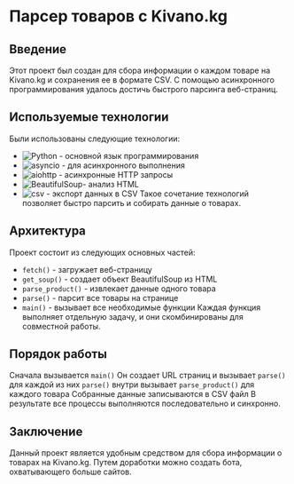 # Парсер товаров с Kivano.kg

## Введение

Этот проект был создан для сбора информации о каждом товаре на Kivano.kg и сохранения ее в формате CSV. С помощью асинхронного программирования удалось достичь быстрого парсинга веб-страниц.

## Используемые технологии
Были использованы следующие технологии:
- ![Python](https://img.shields.io/badge/python-3670A0?&logo=python&logoColor=ffdd54)  -  основной язык программирования
- ![asyncio](https://img.shields.io/badge/asyncio-039BE5?&logo=asyncio&logoColor=white)  -  для асинхронного выполнения
- ![aiohttp](https://img.shields.io/badge/aiohttp-29334C?&logo=aiohttp&logoColor=white)  -  асинхронные HTTP запросы
- ![BeautifulSoup](https://img.shields.io/badge/BeautifulSoup-E6007A?&logo=BeautifulSoup&logoColor=white)- анализ HTML
- ![csv](https://img.shields.io/badge/csv-%230C55A5.svg?&logo=csv&logoColor=%white)   -  экспорт данных в CSV
Такое сочетание технологий позволяет быстро парсить и собирать данные о товарах.

## Архитектура
Проект состоит из следующих основных частей:

- `fetch()` - загружает веб-страницу
- `get_soup()` - создает объект BeautifulSoup из HTML
- `parse_product()` - извлекает данные одного товара
- `parse()` - парсит все товары на странице
- `main()` - вызывает все необходимые функции
Каждая функция выполняет отдельную задачу, и они скомбинированы для совместной работы.

## Порядок работы
Сначала вызывается `main()`
Он создает URL страниц и вызывает `parse()` для каждой из них
`parse()` внутри вызывает `parse_product()` для каждого товара
Собранные данные записываются в CSV файл
В результате все процессы выполняются последовательно и синхронно.

## Заключение
Данный проект является удобным средством для сбора информации о товарах на Kivano.kg. Путем доработки можно создать бота, охватывающего больше сайтов.
